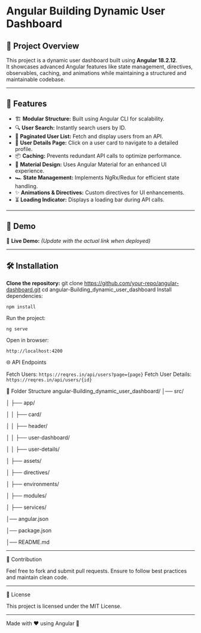 # Angular Building Dynamic User Dashboard

## 📌 Project Overview

This project is a dynamic user dashboard built using **Angular 18.2.12**.  
It showcases advanced Angular features like state management, directives, observables, caching, and animations while maintaining a structured and maintainable codebase.

---



## 🚀 Features

- 🏗 **Modular Structure:** Built using Angular CLI for scalability.  
- 🔍 **User Search:** Instantly search users by ID.  
- 📄 **Paginated User List:** Fetch and display users from an API.  
- 🔗 **User Details Page:** Click on a user card to navigate to a detailed profile.  
- 📦 **Caching:** Prevents redundant API calls to optimize performance.  
- 🎨 **Material Design:** Uses Angular Material for an enhanced UI experience.  
- 🏎 **State Management:** Implements NgRx/Redux for efficient state handling.  
- ✨ **Animations & Directives:** Custom directives for UI enhancements.  
- ⏳ **Loading Indicator:** Displays a loading bar during API calls.  

---

## 🎥 Demo

🔗 **Live Demo:** _(Update with the actual link when deployed)_

---

## 🛠 Installation

**Clone the repository:**
git clone https://github.com/your-repo/angular-dashboard.git
cd angular-Building_dynamic_user_dashboard
Install dependencies:

`npm install`



Run the project:

`ng serve`

Open in browser:

`http://localhost:4200`


🌐 API Endpoints

Fetch Users: `https://reqres.in/api/users?page={page}`
Fetch User Details: `https://reqres.in/api/users/{id}`


📂 Folder Structure
angular-Building_dynamic_user_dashboard/
│── src/

│   ├── app/

│   │   ├── card/

│   │   ├── header/

│   │   ├── user-dashboard/

│   │   ├── user-details/

│   ├── assets/

│   ├── directives/

│   ├── environments/

│   ├── modules/

│   ├── services/

│── angular.json

│── package.json

│── README.md




---

🤝 Contribution

Feel free to fork and submit pull requests. Ensure to follow best practices and maintain clean code.

---

📄 License

This project is licensed under the MIT License.

---

Made with ❤️ using Angular 🚀

